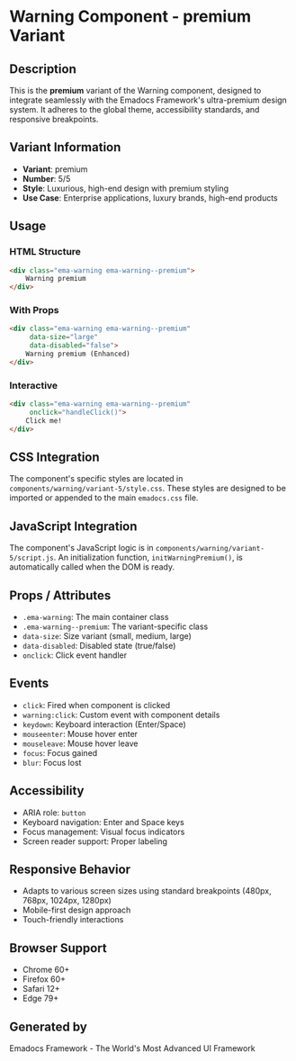 # Warning Component - premium Variant

## Description
This is the **premium** variant of the Warning component, designed to integrate seamlessly with the Emadocs Framework's ultra-premium design system. It adheres to the global theme, accessibility standards, and responsive breakpoints.

## Variant Information
- **Variant**: premium
- **Number**: 5/5
- **Style**: Luxurious, high-end design with premium styling
- **Use Case**: Enterprise applications, luxury brands, high-end products

## Usage

### HTML Structure
```html
<div class="ema-warning ema-warning--premium">
    Warning premium
</div>
```

### With Props
```html
<div class="ema-warning ema-warning--premium" 
     data-size="large" 
     data-disabled="false">
    Warning premium (Enhanced)
</div>
```

### Interactive
```html
<div class="ema-warning ema-warning--premium" 
     onclick="handleClick()">
    Click me!
</div>
```

## CSS Integration
The component's specific styles are located in `components/warning/variant-5/style.css`. These styles are designed to be imported or appended to the main `emadocs.css` file.

## JavaScript Integration
The component's JavaScript logic is in `components/warning/variant-5/script.js`. An initialization function, `initWarningPremium()`, is automatically called when the DOM is ready.

## Props / Attributes
- `.ema-warning`: The main container class
- `.ema-warning--premium`: The variant-specific class
- `data-size`: Size variant (small, medium, large)
- `data-disabled`: Disabled state (true/false)
- `onclick`: Click event handler

## Events
- `click`: Fired when component is clicked
- `warning:click`: Custom event with component details
- `keydown`: Keyboard interaction (Enter/Space)
- `mouseenter`: Mouse hover enter
- `mouseleave`: Mouse hover leave
- `focus`: Focus gained
- `blur`: Focus lost

## Accessibility
- ARIA role: `button`
- Keyboard navigation: Enter and Space keys
- Focus management: Visual focus indicators
- Screen reader support: Proper labeling

## Responsive Behavior
- Adapts to various screen sizes using standard breakpoints (480px, 768px, 1024px, 1280px)
- Mobile-first design approach
- Touch-friendly interactions

## Browser Support
- Chrome 60+
- Firefox 60+
- Safari 12+
- Edge 79+

## Generated by
Emadocs Framework - The World's Most Advanced UI Framework
